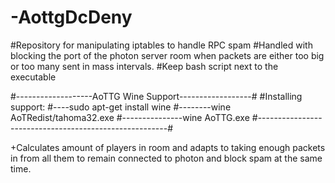 # -AottgDcDeny
#Repository for manipulating iptables to handle RPC spam
#Handled with blocking the port of the photon server room when packets are either too big or too many sent in mass intervals.
#Keep bash script next to the executable

#-------------------AoTTG Wine Support------------------#
#Installing support:
#----sudo apt-get install wine
#--------wine AoTRedist/tahoma32.exe
#---------------wine AoTTG.exe
#-------------------------------------------------------#

+Calculates amount of players in room and adapts to taking enough packets in from all them to remain connected to photon and block spam at the same time.


